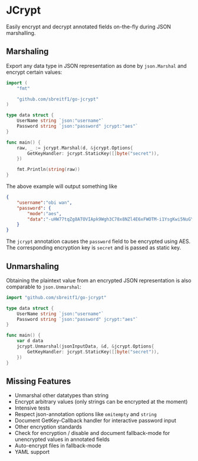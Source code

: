 # JCrypt

Easily encrypt and decrypt annotated fields on-the-fly during JSON marshalling.

## Marshaling

Export any data type in JSON representation as done by `json.Marshal` and encrypt certain values:

```go
import (
    "fmt"

    "github.com/sbreitf1/go-jcrypt"
)

type data struct {
	UserName string `json:"username"`
	Password string `json:"password" jcrypt:"aes"`
}

func main() {
	raw, _ := jcrypt.Marshal(d, &jcrypt.Options{
		GetKeyHandler: jcrypt.StaticKey([]byte("secret")),
    })

    fmt.Println(string(raw))
}
```

The above example will output something like

```json
{
    "username":"obi wan",
    "password": {
        "mode":"aes",
        "data":"-uHW77tqZg8ATOVIApk9Wgh3C78x8NZl4E6xFWOTM-i1YsgKwi5NuGYOYNjg6t0pmBQawjxuRT7qDPyMaoGP1A"
    }
}
```

The `jcrypt` annotation causes the `password` field to be encrypted using AES. The corresponding encryption key is `secret` and is passed as static key.

## Unmarshaling

Obtaining the plaintext value from an encrypted JSON representation is also comparable to `json.Unmarshal`:

```go
import "github.com/sbreitf1/go-jcrypt"

type data struct {
	UserName string `json:"username"`
	Password string `json:"password" jcrypt:"aes"`
}

func main() {
    var d data
	jcrypt.Unmarshal(jsonInputData, &d, &jcrypt.Options{
		GetKeyHandler: jcrypt.StaticKey([]byte("secret")),
    })
}
```

## Missing Features

- Unmarshal other datatypes than string
- Encrypt arbitrary values (only strings can be encrypted at the moment)
- Intensive tests
- Respect json-annotation options like `omitempty` and `string`
- Document GetKey-Callback handler for interactive password input
- Other encryption standards
- Check for encryption / disable and document fallback-mode for unencrypted values in annotated fields
- Auto-encrypt files in fallback-mode
- YAML support